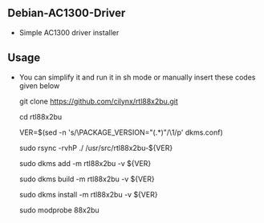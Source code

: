## Debian-AC1300-Driver

* Simple AC1300 driver installer



## Usage


* You can simplify it and run it in sh mode or manually insert these codes given below


    git clone https://github.com/cilynx/rtl88x2bu.git
    
    
    cd rtl88x2bu
    
    
    VER=$(sed -n 's/\PACKAGE_VERSION="\(.*\)"/\1/p' dkms.conf)
    
    
    sudo rsync -rvhP ./ /usr/src/rtl88x2bu-${VER}
    
    
    sudo dkms add -m rtl88x2bu -v ${VER}
    
    
    sudo dkms build -m rtl88x2bu -v ${VER}
    
    
    sudo dkms install -m rtl88x2bu -v ${VER}
    
    
    sudo modprobe 88x2bu
